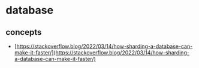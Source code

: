 # database

## concepts

- [https://stackoverflow.blog/2022/03/14/how-sharding-a-database-can-make-it-faster/](https://stackoverflow.blog/2022/03/14/how-sharding-a-database-can-make-it-faster/)